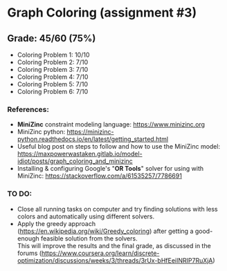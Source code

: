 # Graph Coloring (assignment #3)

## Grade: 45/60 (75%)

- Coloring Problem 1: 10/10
- Coloring Problem 2: 7/10
- Coloring Problem 3: 7/10
- Coloring Problem 4: 7/10
- Coloring Problem 5: 7/10
- Coloring Problem 6: 7/10

### References:

- **MiniZinc** constraint modeling language: https://www.minizinc.org
- MiniZinc python: https://minizinc-python.readthedocs.io/en/latest/getting_started.html
- Useful blog post on steps to follow and how to use the MiniZinc
  model: https://maxpowerwastaken.gitlab.io/model-idiot/posts/graph_coloring_and_minizinc
- Installing & configuring Google's "**OR Tools**" solver for using with
  MiniZinc: https://stackoverflow.com/a/61535257/7786691

### TO DO:

- Close all running tasks on computer and try finding solutions with less colors and automatically using different
  solvers.
- Apply the greedy approach (https://en.wikipedia.org/wiki/Greedy_coloring) after getting a good-enough feasible
  solution from the solvers.<br>
  This will improve the results and the final grade, as discussed in the
  forums (https://www.coursera.org/learn/discrete-optimization/discussions/weeks/3/threads/3rUx-bHfEeiINRIP7RuXjA)
